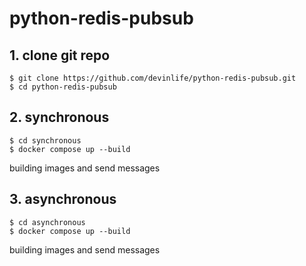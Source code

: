 # python-redis-pubsub

## 1. clone git repo

```
$ git clone https://github.com/devinlife/python-redis-pubsub.git
$ cd python-redis-pubsub
```

## 2. synchronous

```
$ cd synchronous
$ docker compose up --build
```

building images and send messages

## 3. asynchronous

```
$ cd asynchronous
$ docker compose up --build
```

building images and send messages
